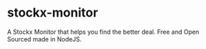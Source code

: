 # stockx-monitor
A Stockx Monitor that helps you find the better deal. Free and Open Sourced made in NodeJS.
